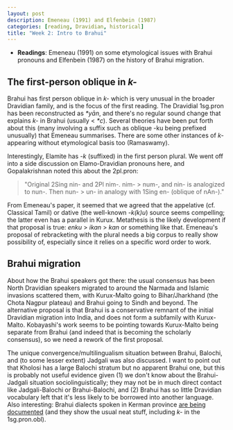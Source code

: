 ```yaml
---
layout: post
description: Emeneau (1991) and Elfenbein (1987)
categories: [reading, Dravidian, historical]
title: "Week 2: Intro to Brahui"
---
```


* **Readings**: Emeneau (1991) on some etymological issues with Brahui pronouns and Elfenbein (1987) on the history of Brahui migration.


## The first-person oblique in *k-*
Brahui has first person oblique in *k-* which is very unusual in the broader Dravidian family, and is the focus of the first reading. The Dravidial 1sg.pron has been reconstructed as *\*yān*, and there's no regular sound change that explains *k-* in Brahui (usually < *\*c*). Several theories have been put forth about this (many involving a suffix such as oblique -ku being prefixed unusually) that Emeneau summarises. There are some other instances of *k-* appearing without etymological basis too (Ramaswamy).

Interestingly, Elamite has *-k* (suffixed) in the first person plural. We went off into a side discussion on Elamo-Dravidian pronouns here, and Gopalakrishnan noted this about the 2pl.pron: 
> "Original 2Sing nin- and ̄2Pl nim-. nim- > num-, and nin- is analogized to nun-. Then nun- > un- in analogy with 1Sing en- (oblique of nAn-)."

From Emeneau's paper, it seemed that we agreed that the appelative (cf. Classical Tamil) or dative (the well-known *-k(k)u*) source seems compelling; the latter even has a parallel in Kurux. Metathesis is the likely development if that proposal is true: *enku* > *ikan* > *kan* or something like that. Emeneau's proposal of rebracketing with the plural needs a big corpus to really show possibility of, especially since it relies on a specific word order to work.

## Brahui migration
About how the Brahui speakers got there: the usual consensus has been North Dravidian speakers migrated to around the Narmada and Islamic invasions scattered them, with Kurux-Malto going to Bihar/Jharkhand (the Chota Nagpur plateau) and Brahui going to Sindh and beyond. The alternative proposal is that Brahui is a conservative remnant of the initial Dravidian migration into India, and does not form a subfamily with Kurux-Malto. Kobayashi's work seems to be pointing towards Kurux-Malto being separate from Brahui (and indeed that is becoming the scholarly consensus), so we need a rework of the first proposal.

The unique convergence/multilingualism situation between Brahui, Balochi, and (to some lesser extent) Jadgali was also discussed. I want to point out that Kholosi has a large Balochi stratum but no apparent Brahui one, but this is probably not useful evidence given (1) we don't know about the Brahui-Jadgali situation sociolinguistically; they may not be in much direct contact like Jadgali-Balochi or Brahui-Balochi, and (2) Brahui has so little Dravidian vocabulary left that it's less likely to be borrowed into another language. Also interesting: Brahui dialects spoken in Kerman province [are being documented](https://www.academia.edu/45352555/Two_Brahui_Texts_with_Glossary_and_Grammatical_Analysis) (and they show the usual neat stuff, including *k-* in the 1sg.pron.obl).
